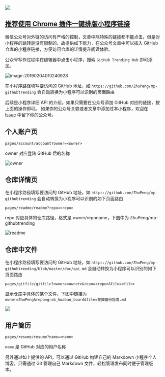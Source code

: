 ![](https://7465-test-3c9b5e-1258459492.tcb.qcloud.la/mp-githubtrending/WechatGithub.jpeg)

## [推荐使用 Chrome 插件一键排版小程序链接](https://github.com/ZhuPeng/mp-transform-public)

微信公众号对外链的访问有严格的控制，文章中除特殊的链接都不能点击，但是对小程序的跳转是没有限制的。故提供如下能力，在公众号文章中可以插入 GitHub 仓库的小程序链接，方便访问仓库的详情提升阅读体验。 

公众号写作过程中在编辑器中点击小程序，搜索 `GitHub Trending Hub` 即可添加。

![image-20190204010240928](https://7465-test-3c9b5e-1258459492.tcb.qcloud.la/mp-githubtrending/mini.png)

在小程序路径填写要访问的 GitHub 地址，如 `https://github.com/ZhuPeng/mp-githubtrending` 会自动转换为小程序可以识别的页面路由

后续是小程序详细 API 的介绍，如果只需要在公众号添加 GitHub 对应的链接，按上面的操作即可。
如果你的公众号关联或者文章中添加过本小程序，欢迎在 [Issue](https://github.com/ZhuPeng/mp-githubtrending/issues/9) 中留下你的公众号。



## 个人账户页

`pages/account/account?owner=<owner>`

owner 对应登陆 GitHub 后的名称

![owner](https://7465-test-3c9b5e-1258459492.tcb.qcloud.la/mp-githubtrending/owner.jpeg)



## 仓库详情页

在小程序路径填写要访问的 GitHub 地址，如 `https://github.com/ZhuPeng/mp-githubtrending` 会自动转换为小程序可以识别的如下页面路由

`pages/readme/readme?repo=<repo>`

repo 对应具体的仓库路径，格式是 owner/reponame，下图中为 ZhuPeng/mp-githubtrending

![readme](https://7465-test-3c9b5e-1258459492.tcb.qcloud.la/mp-githubtrending/readme.jpeg)



## 仓库中文件

在小程序路径填写要访问的 GitHub 地址，如 `https://github.com/ZhuPeng/mp-githubtrending/blob/master/doc/api.md` 会自动转换为小程序可以识别的如下页面路由

`pages/gitfile/gitfile?owner=<owner>&repo=<repo>&file=<file>`

显示仓库中具体的某个文件，下图中链接为 `owner=ZhuPeng&repo=grab_huaban_board&file=花瓣备份指南.md`

![](https://7465-test-3c9b5e-1258459492.tcb.qcloud.la/mp-githubtrending/md.jpeg)


## 用户简历

`pages/resume/resume?name=<name>`

`name` 是 GitHub 对应的用户名称


另外通过如上提供的 API，可以通过 GitHub 构建自己的 Markdown 小程序个人博客，只需通过 Git 管理自己 Markdown 文件，轻松管理发布同时便于管理版本。
